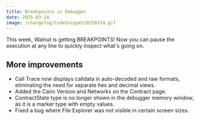 ```yaml
---
title: Breakpoints in Debugger
date: 2025-03-14
image: /changelog/CodeSnippet20250314.gif
---
```


This week, Walnut is getting BREAKPOINTS! Now you can pause the
            execution at any line to quickly inspect what's going on.

## More improvements

- Call Trace now displays calldata in auto-decoded and raw formats,
              eliminating the need for separate hex and decimal views.
- Added the Cairo Version and Networks on the Contract page.
- ContractState type is no longer shown in the debugger memory
              window, as it is a marker type with empty values.
- Fixed a bug where File Explorer was not visible in certain screen
              sizes.
